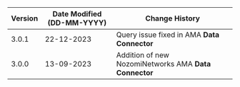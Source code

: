 | **Version** | **Date Modified (DD-MM-YYYY)** | **Change History**                                                 |
|-------------|--------------------------------|--------------------------------------------------------------------|
| 3.0.1       | 22-12-2023                     |    Query issue fixed in AMA **Data Connector**                     |
| 3.0.0       | 13-09-2023                     |	Addition of new NozomiNetworks AMA **Data Connector**           |  
         
                                                                                                                 
